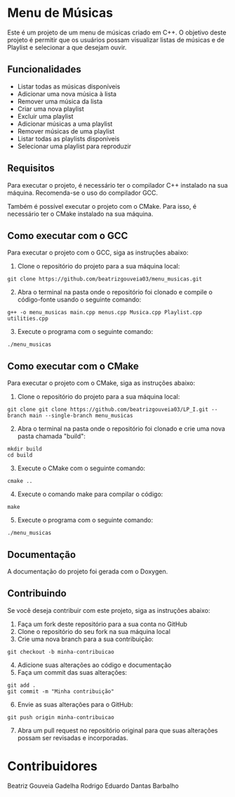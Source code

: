 # Menu de Músicas

Este é um projeto de um menu de músicas criado em C++. O objetivo deste projeto é permitir que os usuários possam visualizar listas de músicas e de Playlist e selecionar a que desejam ouvir.

## Funcionalidades

- Listar todas as músicas disponíveis
- Adicionar uma nova música à lista
- Remover uma música da lista
- Criar uma nova playlist
- Excluir uma playlist
- Adicionar músicas a uma playlist
- Remover músicas de uma playlist
- Listar todas as playlists disponíveis
- Selecionar uma playlist para reproduzir

## Requisitos

Para executar o projeto, é necessário ter o compilador C++ instalado na sua máquina. Recomenda-se o uso do compilador GCC.

Também é possível executar o projeto com o CMake. Para isso, é necessário ter o CMake instalado na sua máquina.

## Como executar com o GCC

Para executar o projeto com o GCC, siga as instruções abaixo:

1. Clone o repositório do projeto para a sua máquina local:

```
git clone https://github.com/beatrizgouveia03/menu_musicas.git
```

2. Abra o terminal na pasta onde o repositório foi clonado e compile o código-fonte usando o seguinte comando:

```
g++ -o menu_musicas main.cpp menus.cpp Musica.cpp Playlist.cpp utilities.cpp
```

3. Execute o programa com o seguinte comando:

```
./menu_musicas
```

## Como executar com o CMake

Para executar o projeto com o CMake, siga as instruções abaixo:

1. Clone o repositório do projeto para a sua máquina local:

```
git clone git clone https://github.com/beatrizgouveia03/LP_I.git --branch main --single-branch menu_musicas
```

2. Abra o terminal na pasta onde o repositório foi clonado e crie uma nova pasta chamada "build":

```
mkdir build
cd build
```

3. Execute o CMake com o seguinte comando:

```
cmake ..
```

4. Execute o comando make para compilar o código:

```
make
```

5. Execute o programa com o seguinte comando:

```
./menu_musicas
```

## Documentação

A documentação do projeto foi gerada com o Doxygen.

## Contribuindo

Se você deseja contribuir com este projeto, siga as instruções abaixo:

1. Faça um fork deste repositório para a sua conta no GitHub
2. Clone o repositório do seu fork na sua máquina local
3. Crie uma nova branch para a sua contribuição:

```
git checkout -b minha-contribuicao
```

4. Adicione suas alterações ao código e documentação
5. Faça um commit das suas alterações:

```
git add .
git commit -m "Minha contribuição"
```

6. Envie as suas alterações para o GitHub:

```
git push origin minha-contribuicao
```

7. Abra um pull request no repositório original para que suas alterações possam ser revisadas e incorporadas.

# Contribuidores

Beatriz Gouveia Gadelha
Rodrigo Eduardo Dantas Barbalho
